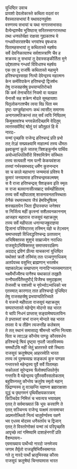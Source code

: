 युधिष्ठिर उवाच  
प्रायशो देवलोकास्ते कथिता वदतां वर  
वैवस्वतसभायां वै यथावदनपूर्वशः  
वरुणस्य सभायां च यथा नागास्सभासदः  
दैत्येन्द्राश्चैव भूयिष्ठास् सरितस्सागरास्तथा  
तथा धनपतेर्यक्षा राक्षसा गुह्यकाश्च ये  
गन्धर्वाप्सरसश्चैव भगवांश्च वृषध्वजः  
पितामहसभायां तु कथितास्ते महर्षयः  
सर्वे देवनिकायाश्च सर्वशास्त्राणि चैव ह  
शक्रस्य तु सभायां तु देवास्सङ्कीर्तिता मुने  
उद्देशतश्च गन्धर्वा विविधाश्च महर्षयः  
एक एव तु राजर्षिः कथितास्ते महामुने  
हरिश्चन्द्रस्सखा नित्यो देवेन्द्रस्य महात्मनः  
केन कर्मविपाकेन हरिश्चन्द्रो द्विजर्षभः  
तेषु राजसहस्रेषु प्रभयाप्यतिरोचते  
किं कर्म तेनाचरितं नियमो वा यतव्रत  
येनासौ सह शक्रेण मोदते सुमहायशाः  
पितृलोकगतश्चैव त्वया विप्र पिता मम  
दृष्टः पाण्डुर्महाभागः कथं त्वासीत् समागमः  
अनागतमतिक्रान्तं तत् सर्वं त्वयि निष्ठितम्  
किमुक्तवांश्च भगवन्नेतदिच्छामि वेदितुम्  
त्वत्तस्सर्वमिदं श्रोतुं परं कौतूहलं हि मे  
नारदः-  
यन्मां पृच्छसि राजेन्द्र हरिश्चन्द्रं प्रति प्रभो  
तत् तेऽहं सम्प्रवक्ष्यामि माहात्म्यं तस्य धीमतः  
इक्ष्वाकूणां कुले जातस् त्रिशङ्कुर्नाम पार्थिवः  
अयोध्याधिपतिर्वीरो विश्वामित्रेण संस्थितः  
तस्य सत्यवती नाम पत्नी केकयवंशजा  
तस्यां गर्भस्समभवद् धर्मेण कुरुनन्दन  
सा च काले महाभागा जन्ममासं प्रविश्य वै  
कुमारं जनयामास हरिश्चन्द्रमकल्मषम्  
स वै राजा हरिश्चन्द्रस् त्रैशङ्कव इति स्मृतः  
स राजा बलवानासीत्सम्राट् सर्वमहीक्षिताम्  
तस्य सर्वे महीपालाश् शासनावनतास्स्थिताः   
तेनैकं रथमास्थाय जैत्रं हेमविभूषितम्  
शस्त्रप्रतापेन जिता द्वीपास्सप्त जनेश्वर  
स निर्जित्य महीं कृत्स्नां सशैलवनकाननाम्  
आजहार महाराज राजसूयं महाक्रतुम्  
तस्य सर्वे महीपाला धनान्याजह्रुराज्ञया  
द्विजानां परिवेष्टारस् तस्मिन् यज्ञे च तेऽभवन्  
समाप्तयज्ञो विधिवद्धरिश्चन्द्रः प्रतापवान्   
अभिषिक्तस्स शुशुभे साम्राज्येन नराधिपः  
राजसूयेऽभिषिक्तस्तु समाप्तवरदक्षिणः  
अददाद् द्रविणं प्रीत्या याचकानां युधिष्ठिर  
यथोक्तं क्रतौ तस्मिंस् ततः पञ्चगुणाधिकम्  
अतर्पयच्च वसुभिर् ब्राह्मणान् भरतर्षभ  
यज्ञकालेऽथ सम्प्राप्तान् नानादिग्भ्यस्समागतान्  
भक्ष्यैर्भोज्यैश्च पानैश्च यथाकालं तद्हृतैः  
रत्नौघतर्पितैस्तुष्टैर्द् विजैश्च समुदाहृतम्  
तेजस्वी च यशस्वी च नृपेभ्योऽभ्यधिको भव  
एतस्मात् कारणात् तात हरिश्चन्द्रो युधिष्ठिर  
तेषु राजसहस्रेषु प्रभयाप्यतिरिच्यते  
ये यजन्ते महीपाला राजसूयं महाक्रतुम्  
सम्पराप्तास्ते महेन्द्रेण मोदन्ते सह भारत  
ये चापि निधनं प्राप्तास् सङ्ग्रामेष्वपलायिनः  
ते प्रप्तास्तां सभां राजन् मोन्दते सह भारत  
तपसा ये च तीव्रेण त्यजन्तीह कलेबरम्  
ते तत् स्थानं समासाद्य श्रीमन्तो भान्ति नित्यशः  
पिता च त्वाऽऽह कौन्तेय पाण्डुः कौरववर्धनः  
हरिश्चन्द्रे श्रियं दृष्ट्वा नृपतौ जातविस्मयः  
समर्थोऽसि महीं जेतुं भ्रातरस्ते वशे स्थिताः   
राजसूयं क्रतुश्रेष्ठम् आहरस्वेति भारत  
तस्य त्वं पुरुषव्याघ्र सङ्कल्पं कुरु पाण्डव  
गन्तारस्ते महेन्द्रस्य पूर्वे सर्वे पितामहाः  
सकोलतां सुरेन्द्रस्य त्रैलोक्याधिपतेर्नृप  
गन्तासि वै महेन्द्रस्य पूर्वैस्सर्वैस्सलोकताम्  
बहुविघ्नस्तु कौन्तेय क्रतुरेष स्मृतो महान्  
छिद्राण्यस्य तु वाञ्छन्ति यज्ञघ्ना ब्रह्मराक्षसाः  
युद्धं च पृष्ठगमनं पृथिवीक्षयकारकम्  
किञ्चिदेव निमित्तं च भवत्यत्र भयावहम्  
एतत् ते सर्वमाख्यातं किं भूयः करवाणि ते  
एतत् सञ्चिन्त्य राजेन्द्र यत्क्षमं तत्समाचर  
अप्रमत्तोत्थितो नित्यं चातुर्वर्ण्यस्य रक्षणे  
भव एधस्व मोदस्व धनैस्तर्पय च द्विजान्  
एतत् ते विस्तरेणोक्तं यन्मां त्वं परिपृच्छसि  
आपृच्छे त्वां गमिष्यामि दाशार्हनगरीं प्रति  
वैशम्पायनः-  
एवमाख्याय पार्थेभ्यो नारदो जनमेजय  
जगाम तैर्वृतो राजन्नृषिभिर्यैस्समागतः  
गते तु नारदे पार्थो भ्रातृभिस्सह कौरवः  
राजसूयं क्रतुश्रेष्ठं चिन्तयामास भारत  
